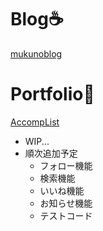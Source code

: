 # Blog☕️

[mukunoblog](https://mukunoblog.com)

# Portfolio🍵
[AccompList](https://accomplist.work)
- WIP...
- 順次追加予定
  - フォロー機能
  - 検索機能
  - いいね機能
  - お知らせ機能
  - テストコード
